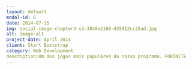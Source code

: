 ```yaml
---
layout: default
modal-id: 6
date: 2014-07-15
img: social-image-chapter4-s3-3840x2160-d35912cc25ad.jpg
alt: image-alt
project-date: April 2014
client: Start Bootstrap
category: Web Development
description:Um dos jogos mais populares do nosso programa. FORTNITE
---
```


